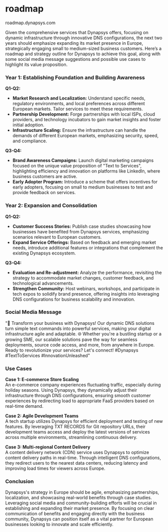 # roadmap
roadmap.dynapsys.com


Given the comprehensive services that Dynapsys offers, focusing on dynamic infrastructure through innovative DNS configurations, the next two years should emphasize expanding its market presence in Europe, strategically engaging small to medium-sized business customers. Here’s a roadmap and strategy outline for Dynapsys to achieve this goal, along with some social media message suggestions and possible use cases to highlight its value proposition.

### Year 1: Establishing Foundation and Building Awareness

**Q1-Q2:**
- **Market Research and Localization:** Understand specific needs, regulatory environments, and local preferences across different European markets. Tailor services to meet these requirements.
- **Partnership Development:** Forge partnerships with local ISPs, cloud providers, and technology incubators to gain market insights and foster initial adoption.
- **Infrastructure Scaling:** Ensure the infrastructure can handle the demands of different European markets, emphasizing security, speed, and compliance.

**Q3-Q4:**
- **Brand Awareness Campaigns:** Launch digital marketing campaigns focused on the unique value proposition of "Text to Services", highlighting efficiency and innovation on platforms like LinkedIn, where business customers are active.
- **Early Adopter Program:** Introduce a scheme that offers incentives for early adopters, focusing on small to medium businesses to test and provide feedback on services.

### Year 2: Expansion and Consolidation

**Q1-Q2:**
- **Customer Success Stories:** Publish case studies showcasing how businesses have benefited from Dynapsys services, emphasizing scenarios relevant to European customers.
- **Expand Service Offerings:** Based on feedback and emerging market needs, introduce additional features or integrations that complement the existing Dynapsys ecosystem.
  
**Q3-Q4:**
- **Evaluation and Re-adjustment:** Analyze the performance, revisiting the strategy to accommodate market changes, customer feedback, and technological advancements.
- **Strengthen Community:** Host webinars, workshops, and participate in tech expos to solidify brand presence, offering insights into leveraging DNS configurations for business scalability and innovation.

### Social Media Message
"🚀 Transform your business with Dynapsys! 
Our dynamic DNS solutions turn simple text commands into powerful services, making your digital infrastructure agile and adaptable.
🌐 Whether you're a bustling startup or a growing SME, our scalable solutions pave the way for seamless deployments, source code access, and more, from anywhere in Europe. 
Ready to revolutionize your services? Let's connect! #Dynapsys #TextToServices #InnovationUnleashed"



### Use Cases

**Case 1: E-commerce Store Scaling**  
An e-commerce company experiences fluctuating traffic, especially during holiday seasons. Using Dynapsys, they dynamically adjust their infrastructure through DNS configurations, ensuring smooth customer experiences by redirecting load to appropriate FaaS providers based on real-time demand.

**Case 2: Agile Development Teams**  
A tech startup utilizes Dynapsys for efficient deployment and testing of new features. By leveraging TXT RECORDS for Git repository URLs, their development teams access and deploy the latest versions of services across multiple environments, streamlining continuous delivery.

**Case 3: Multi-regional Content Delivery**  
A content delivery network (CDN) service uses Dynapsys to optimize content delivery paths in real-time. Through intelligent DNS configurations, they redirect users to the nearest data centers, reducing latency and improving load times for viewers across Europe.

### Conclusion
Dynapsys's strategy in Europe should be agile, emphasizing partnerships, localization, and showcasing real-world benefits through case studies. Leveraging social media and community-building efforts will be crucial in establishing and expanding their market presence. By focusing on clear communication of benefits and engaging directly with the business community, Dynapsys can position itself as a vital partner for European businesses looking to innovate and scale efficiently.
